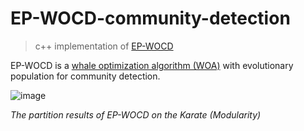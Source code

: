 # EP-WOCD-community-detection
>c++ implementation of [EP-WOCD](https://www.researchgate.net/publication/339837796_A_novel_community_detection_method_based_on_whale_optimization_algorithm_with_evolutionary_population)

EP-WOCD is a [whale optimization algorithm (WOA)](https://www.sciencedirect.com/science/article/abs/pii/S0965997816300163) with evolutionary population for community detection.


  ![image](https://github.com/user-attachments/assets/47f3eac0-2c45-4279-9849-88f80f74c74f)


*The partition results of EP-WOCD on the Karate (Modularity)*
